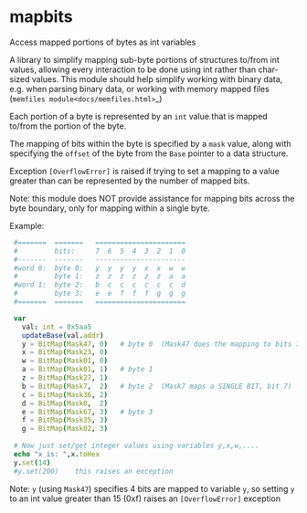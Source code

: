 # mapbits
Access mapped portions of bytes as int variables

A library to simplify mapping sub-byte portions of structures to/from int values,
allowing every interaction to be done using int rather than char-sized values.
This module should help simplify working with binary data, e.g. when parsing binary 
data, or working with memory mapped files (`memfiles module<docs/memfiles.html>`_)

Each portion of a byte is represented by an ``int`` value that is
mapped to/from the portion of the byte.

The mapping of bits within the byte is specified by a ``mask`` value, along with
specifying the ``offset`` of the byte from the ``Base`` pointer to a data structure.

Exception ``[OverflowError]`` is raised if trying to set a mapping to a value greater
than can be represented by the number of mapped bits.

Note: this module does NOT provide assistance for mapping bits across the byte
boundary, only for mapping within a single byte.

Example:

```nim
 #=======  =======   ======================
 #         bits:     7  6  5  4  3  2  1  0   
 #-------  -------   ----------------------
 #word 0:  byte 0:   y  y  y  y  x  x  w  w
 #         byte 1:   z  z  z  z  z  z  a  a
 #word 1:  byte 2:   b  c  c  c  c  c  c  d
 #         byte 3:   e  e  f  f  f  g  g  g
 #=======  =======   ======================

 var 
   val: int = 0x5aa5
   updateBase(val.addr)
   y = BitMap(Mask47, 0)   # byte 0  (Mask47 does the mapping to bits 7..4)
   x = BitMap(Mask23, 0)
   w = BitMap(Mask01, 0)
   a = BitMap(Mask01, 1)   # byte 1
   z = BitMap(Mask27, 1)
   b = BitMap(Mask7,  2)   # byte 2  (Mask7 maps a SINGLE BIT, bit 7)
   c = BitMap(Mask36, 2)
   d = BitMap(Mask0,  2)
   e = BitMap(Mask67, 3)   # byte 3
   f = BitMap(Mask35, 3)
   g = BitMap(Mask02, 3)
   
 # Now just set/get integer values using variables y,x,w,....
 echo "x is: ",x.toHex
 y.set(14)  
 #y.set(200)    this raises an exception
```

Note: ``y`` (using ``Mask47``) specifies 4 bits are mapped to variable ``y``, so setting ``y`` to 
an int value greater than 15 (0xf) raises an ``[OverflowError]`` exception

